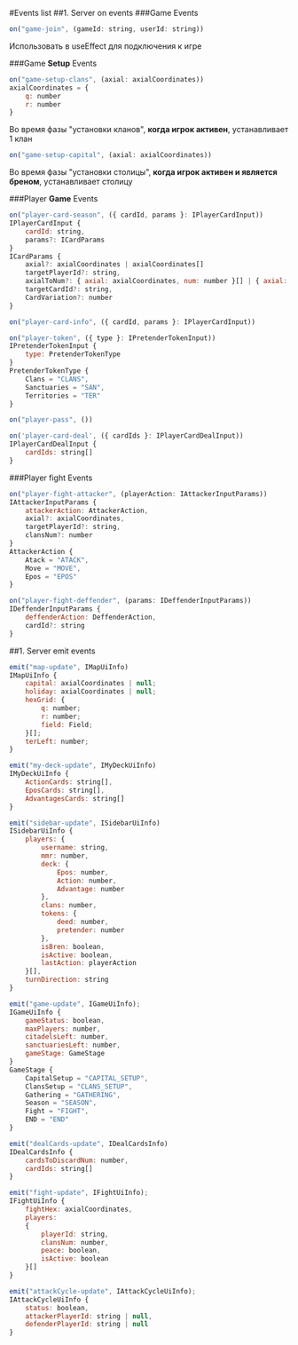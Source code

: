 #Events list
##1. Server on events
###Game Events
```js
on("game-join", (gameId: string, userId: string))
```
Использовать в useEffect для подключения к игре

###Game **Setup** Events
```js
on("game-setup-clans", (axial: axialCoordinates))
axialCoordinates = {
    q: number
    r: number
}
```
Во время фазы "установки кланов", **когда игрок активен**, yстанавливает 1 клан

```js
on("game-setup-capital", (axial: axialCoordinates))
```
Во время фазы "установки столицы", **когда игрок активен и является бреном**, yстанавливает столицу

###Player **Game** Events
```js
on("player-card-season", ({ cardId, params }: IPlayerCardInput))
IPlayerCardInput {
    cardId: string,
    params?: ICardParams
}
ICardParams {
    axial?: axialCoordinates | axialCoordinates[]
    targetPlayerId?: string,
    axialToNum?: { axial: axialCoordinates, num: number }[] | { axial: axialCoordinates, num: number }
    targetCardId?: string,
    CardVariation?: number
}
```

```js
on("player-card-info", ({ cardId, params }: IPlayerCardInput))
```
```js
on("player-token", ({ type }: IPretenderTokenInput))
IPretenderTokenInput {
    type: PretenderTokenType
}
PretenderTokenType {
    Clans = "CLANS",
    Sanctuaries = "SAN",
    Territories = "TER"
}
```
```js
on("player-pass", ())
```

```js
on('player-card-deal', ({ cardIds }: IPlayerCardDealInput))
IPlayerCardDealInput {
    cardIds: string[]
}
```
###Player fight Events
```js
on("player-fight-attacker", (playerAction: IAttackerInputParams))
IAttackerInputParams {
    attackerAction: AttackerAction,
    axial?: axialCoordinates,
    targetPlayerId?: string,
    clansNum?: number
}
AttackerAction {
    Atack = "ATACK",
    Move = "MOVE",
    Epos = "EPOS"
}
```

```js
on("player-fight-deffender", (params: IDeffenderInputParams))
IDeffenderInputParams {
    deffenderAction: DeffenderAction,
    cardId?: string
}
```
##1. Server emit events

```js
emit("map-update", IMapUiInfo)
IMapUiInfo {
    capital: axialCoordinates | null;
    holiday: axialCoordinates | null;
    hexGrid: {
        q: number;
        r: number;
        field: Field;
    }[];
    terLeft: number;
}
```

```js
emit("my-deck-update", IMyDeckUiInfo)
IMyDeckUiInfo {
    ActionCards: string[],
    EposCards: string[],
    AdvantagesCards: string[]
}
```

```js
emit("sidebar-update", ISidebarUiInfo)
ISidebarUiInfo {
    players: {
        username: string,
        mmr: number,
        deck: {
            Epos: number,
            Action: number,
            Advantage: number
        },
        clans: number,
        tokens: {
            deed: number,
            pretender: number
        },
        isBren: boolean,
        isActive: boolean,
        lastAction: playerAction
    }[],
    turnDirection: string
}
```

```js
emit("game-update", IGameUiInfo);
IGameUiInfo {
    gameStatus: boolean,
    maxPlayers: number,
    citadelsLeft: number,
    sanctuariesLeft: number,
    gameStage: GameStage
}
GameStage {
    CapitalSetup = "CAPITAL_SETUP",
    ClansSetup = "CLANS_SETUP",
    Gathering = "GATHERING",
    Season = "SEASON",
    Fight = "FIGHT",
    END = "END"
}
```

```js
emit("dealCards-update", IDealCardsInfo)
IDealCardsInfo {
    cardsToDiscardNum: number,
    cardIds: string[]
}
```

```js
emit("fight-update", IFightUiInfo);
IFightUiInfo {
    fightHex: axialCoordinates,
    players:
    {
        playerId: string,
        clansNum: number,
        peace: boolean,
        isActive: boolean
    }[]
}
```

```js
emit("attackCycle-update", IAttackCycleUiInfo);
IAttackCycleUiInfo {
    status: boolean,
    attackerPlayerId: string | null,
    defenderPlayerId: string | null
}
```